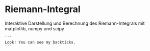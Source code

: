 # Riemann-Integral
Interaktive Darstellung und Berechnung des Riemann-Integrals mit matplotlib, numpy und scipy

````
```
Look! You can see my backticks.
```
````
